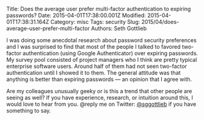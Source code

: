 Title: Does the average user prefer multi-factor authentication to expiring passwords?
Date: 2015-04-01T17:38:00.001Z
Modified: 2015-04-01T17:38:31.164Z
Category: misc
Tags: security
Slug: 2015/04/does-average-user-prefer-multi-factor
Authors: Seth Gottlieb

I was doing some anecdotal research about password security preferences and I was surprised to find that most of the people I talked to favored two-factor authentication (using Google Authenticator) over expiring passwords. My survey pool consisted of project managers who I think are pretty typical enterprise software users. Around half of them had not seen two-factor authentication until I showed it to them. The general attitude was that anything is better than expiring passwords — an opinion that I agree with.

Are my colleagues unusually geeky or is this a trend that other people are seeing as well? If you have experience, research, or intuition around this, I would love to hear from you. @reply me on Twitter: [@sggottlieb](https://twitter.com/sggottlieb) if you have something to say.
